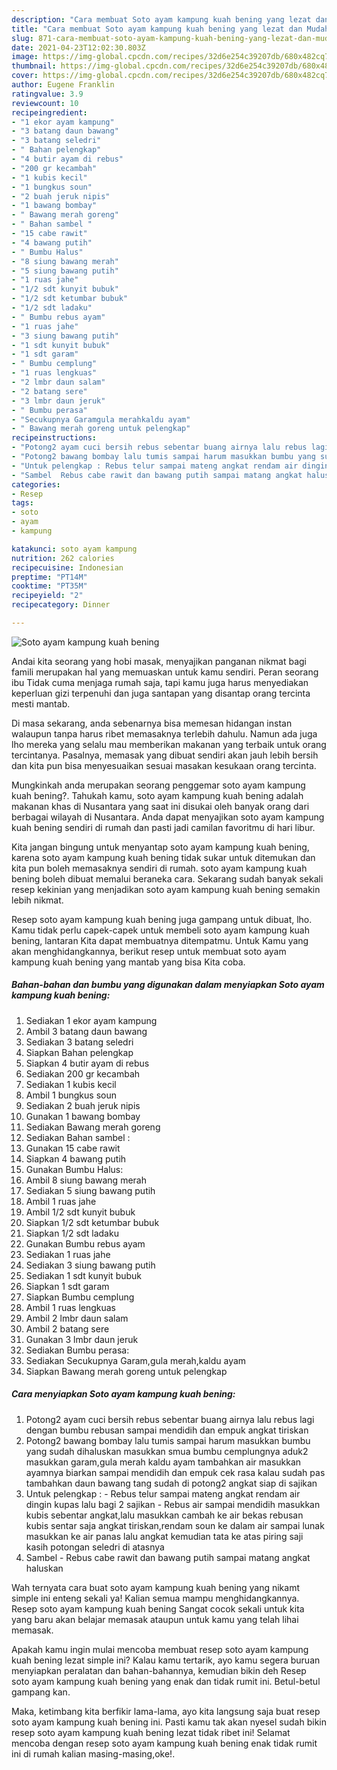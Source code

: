```yaml
---
description: "Cara membuat Soto ayam kampung kuah bening yang lezat dan Mudah Dibuat"
title: "Cara membuat Soto ayam kampung kuah bening yang lezat dan Mudah Dibuat"
slug: 871-cara-membuat-soto-ayam-kampung-kuah-bening-yang-lezat-dan-mudah-dibuat
date: 2021-04-23T12:02:30.803Z
image: https://img-global.cpcdn.com/recipes/32d6e254c39207db/680x482cq70/soto-ayam-kampung-kuah-bening-foto-resep-utama.jpg
thumbnail: https://img-global.cpcdn.com/recipes/32d6e254c39207db/680x482cq70/soto-ayam-kampung-kuah-bening-foto-resep-utama.jpg
cover: https://img-global.cpcdn.com/recipes/32d6e254c39207db/680x482cq70/soto-ayam-kampung-kuah-bening-foto-resep-utama.jpg
author: Eugene Franklin
ratingvalue: 3.9
reviewcount: 10
recipeingredient:
- "1 ekor ayam kampung"
- "3 batang daun bawang"
- "3 batang seledri"
- " Bahan pelengkap"
- "4 butir ayam di rebus"
- "200 gr kecambah"
- "1 kubis kecil"
- "1 bungkus soun"
- "2 buah jeruk nipis"
- "1 bawang bombay"
- " Bawang merah goreng"
- " Bahan sambel "
- "15 cabe rawit"
- "4 bawang putih"
- " Bumbu Halus"
- "8 siung bawang merah"
- "5 siung bawang putih"
- "1 ruas jahe"
- "1/2 sdt kunyit bubuk"
- "1/2 sdt ketumbar bubuk"
- "1/2 sdt ladaku"
- " Bumbu rebus ayam"
- "1 ruas jahe"
- "3 siung bawang putih"
- "1 sdt kunyit bubuk"
- "1 sdt garam"
- " Bumbu cemplung"
- "1 ruas lengkuas"
- "2 lmbr daun salam"
- "2 batang sere"
- "3 lmbr daun jeruk"
- " Bumbu perasa"
- "Secukupnya Garamgula merahkaldu ayam"
- " Bawang merah goreng untuk pelengkap"
recipeinstructions:
- "Potong2 ayam cuci bersih rebus sebentar buang airnya lalu rebus lagi dengan bumbu rebusan sampai mendidih dan empuk angkat tiriskan"
- "Potong2 bawang bombay lalu tumis sampai harum masukkan bumbu yang sudah dihaluskan masukkan smua bumbu cemplungnya aduk2 masukkan garam,gula merah kaldu ayam tambahkan air masukkan ayamnya biarkan sampai mendidih dan empuk cek rasa kalau sudah pas tambahkan daun bawang tang sudah di potong2 angkat siap di sajikan"
- "Untuk pelengkap : Rebus telur sampai mateng angkat rendam air dingin kupas lalu bagi 2 sajikan Rebus air sampai mendidih masukkan kubis sebentar angkat,lalu masukkan cambah ke air bekas rebusan kubis sentar saja angkat tiriskan,rendam soun ke dalam air sampai lunak masukkan ke air panas lalu angkat kemudian tata ke atas piring saji kasih potongan seledri di atasnya"
- "Sambel  Rebus cabe rawit dan bawang putih sampai matang angkat haluskan"
categories:
- Resep
tags:
- soto
- ayam
- kampung

katakunci: soto ayam kampung 
nutrition: 262 calories
recipecuisine: Indonesian
preptime: "PT14M"
cooktime: "PT35M"
recipeyield: "2"
recipecategory: Dinner

---
```



![Soto ayam kampung kuah bening](https://img-global.cpcdn.com/recipes/32d6e254c39207db/680x482cq70/soto-ayam-kampung-kuah-bening-foto-resep-utama.jpg)

Andai kita seorang yang hobi masak, menyajikan panganan nikmat bagi famili merupakan hal yang memuaskan untuk kamu sendiri. Peran seorang ibu Tidak cuma menjaga rumah saja, tapi kamu juga harus menyediakan keperluan gizi terpenuhi dan juga santapan yang disantap orang tercinta mesti mantab.

Di masa  sekarang, anda sebenarnya bisa memesan hidangan instan walaupun tanpa harus ribet memasaknya terlebih dahulu. Namun ada juga lho mereka yang selalu mau memberikan makanan yang terbaik untuk orang tercintanya. Pasalnya, memasak yang dibuat sendiri akan jauh lebih bersih dan kita pun bisa menyesuaikan sesuai masakan kesukaan orang tercinta. 



Mungkinkah anda merupakan seorang penggemar soto ayam kampung kuah bening?. Tahukah kamu, soto ayam kampung kuah bening adalah makanan khas di Nusantara yang saat ini disukai oleh banyak orang dari berbagai wilayah di Nusantara. Anda dapat menyajikan soto ayam kampung kuah bening sendiri di rumah dan pasti jadi camilan favoritmu di hari libur.

Kita jangan bingung untuk menyantap soto ayam kampung kuah bening, karena soto ayam kampung kuah bening tidak sukar untuk ditemukan dan kita pun boleh memasaknya sendiri di rumah. soto ayam kampung kuah bening boleh dibuat memalui beraneka cara. Sekarang sudah banyak sekali resep kekinian yang menjadikan soto ayam kampung kuah bening semakin lebih nikmat.

Resep soto ayam kampung kuah bening juga gampang untuk dibuat, lho. Kamu tidak perlu capek-capek untuk membeli soto ayam kampung kuah bening, lantaran Kita dapat membuatnya ditempatmu. Untuk Kamu yang akan menghidangkannya, berikut resep untuk membuat soto ayam kampung kuah bening yang mantab yang bisa Kita coba.

<!--inarticleads1-->

##### Bahan-bahan dan bumbu yang digunakan dalam menyiapkan Soto ayam kampung kuah bening:

1. Sediakan 1 ekor ayam kampung
1. Ambil 3 batang daun bawang
1. Sediakan 3 batang seledri
1. Siapkan  Bahan pelengkap
1. Siapkan 4 butir ayam di rebus
1. Sediakan 200 gr kecambah
1. Sediakan 1 kubis kecil
1. Ambil 1 bungkus soun
1. Sediakan 2 buah jeruk nipis
1. Gunakan 1 bawang bombay
1. Sediakan  Bawang merah goreng
1. Sediakan  Bahan sambel :
1. Gunakan 15 cabe rawit
1. Siapkan 4 bawang putih
1. Gunakan  Bumbu Halus:
1. Ambil 8 siung bawang merah
1. Sediakan 5 siung bawang putih
1. Ambil 1 ruas jahe
1. Ambil 1/2 sdt kunyit bubuk
1. Siapkan 1/2 sdt ketumbar bubuk
1. Siapkan 1/2 sdt ladaku
1. Gunakan  Bumbu rebus ayam
1. Sediakan 1 ruas jahe
1. Sediakan 3 siung bawang putih
1. Sediakan 1 sdt kunyit bubuk
1. Siapkan 1 sdt garam
1. Siapkan  Bumbu cemplung
1. Ambil 1 ruas lengkuas
1. Ambil 2 lmbr daun salam
1. Ambil 2 batang sere
1. Gunakan 3 lmbr daun jeruk
1. Sediakan  Bumbu perasa:
1. Sediakan Secukupnya Garam,gula merah,kaldu ayam
1. Siapkan  Bawang merah goreng untuk pelengkap




<!--inarticleads2-->

##### Cara menyiapkan Soto ayam kampung kuah bening:

1. Potong2 ayam cuci bersih rebus sebentar buang airnya lalu rebus lagi dengan bumbu rebusan sampai mendidih dan empuk angkat tiriskan
1. Potong2 bawang bombay lalu tumis sampai harum masukkan bumbu yang sudah dihaluskan masukkan smua bumbu cemplungnya aduk2 masukkan garam,gula merah kaldu ayam tambahkan air masukkan ayamnya biarkan sampai mendidih dan empuk cek rasa kalau sudah pas tambahkan daun bawang tang sudah di potong2 angkat siap di sajikan
1. Untuk pelengkap : - Rebus telur sampai mateng angkat rendam air dingin kupas lalu bagi 2 sajikan - Rebus air sampai mendidih masukkan kubis sebentar angkat,lalu masukkan cambah ke air bekas rebusan kubis sentar saja angkat tiriskan,rendam soun ke dalam air sampai lunak masukkan ke air panas lalu angkat kemudian tata ke atas piring saji kasih potongan seledri di atasnya
1. Sambel  - Rebus cabe rawit dan bawang putih sampai matang angkat haluskan




Wah ternyata cara buat soto ayam kampung kuah bening yang nikamt simple ini enteng sekali ya! Kalian semua mampu menghidangkannya. Resep soto ayam kampung kuah bening Sangat cocok sekali untuk kita yang baru akan belajar memasak ataupun untuk kamu yang telah lihai memasak.

Apakah kamu ingin mulai mencoba membuat resep soto ayam kampung kuah bening lezat simple ini? Kalau kamu tertarik, ayo kamu segera buruan menyiapkan peralatan dan bahan-bahannya, kemudian bikin deh Resep soto ayam kampung kuah bening yang enak dan tidak rumit ini. Betul-betul gampang kan. 

Maka, ketimbang kita berfikir lama-lama, ayo kita langsung saja buat resep soto ayam kampung kuah bening ini. Pasti kamu tak akan nyesel sudah bikin resep soto ayam kampung kuah bening lezat tidak ribet ini! Selamat mencoba dengan resep soto ayam kampung kuah bening enak tidak rumit ini di rumah kalian masing-masing,oke!.

